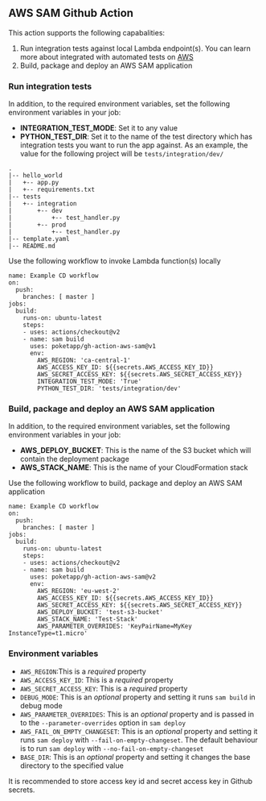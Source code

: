 ## AWS SAM Github Action
This action supports the following capabalities:
1. Run integration tests against local Lambda endpoint(s). You can learn more about integrated with automated tests on [AWS](https://docs.aws.amazon.com/serverless-application-model/latest/developerguide/serverless-sam-cli-using-automated-tests.html)
2. Build, package and deploy an AWS SAM application

### Run integration tests
In addition, to the required environment variables, set the following environment variables in your job:
- **INTEGRATION_TEST_MODE**: Set it to any value
- **PYTHON_TEST_DIR**: Set it to the name of the test directory which has integration tests you want to run the app against. As an example, the value for the following project will be `tests/integration/dev/`
```
.
|-- hello_world
|   +-- app.py
|   +-- requirements.txt
|-- tests
|   +-- integration
|       +-- dev
|           +-- test_handler.py
|       +-- prod
|           +-- test_handler.py
|-- template.yaml
|-- README.md
```

Use the following workflow to invoke Lambda function(s) locally
```
name: Example CD workflow
on:
  push:
    branches: [ master ]
jobs:
  build:
    runs-on: ubuntu-latest
    steps:
    - uses: actions/checkout@v2
    - name: sam build
      uses: poketapp/gh-action-aws-sam@v1
      env:
        AWS_REGION: 'ca-central-1'
        AWS_ACCESS_KEY_ID: ${{secrets.AWS_ACCESS_KEY_ID}}
        AWS_SECRET_ACCESS_KEY: ${{secrets.AWS_SECRET_ACCESS_KEY}}
        INTEGRATION_TEST_MODE: 'True'
        PYTHON_TEST_DIR: 'tests/integration/dev'
```

### Build, package and deploy an AWS SAM application
In addition, to the required environment variables, set the following environment variables in your job:
- **AWS_DEPLOY_BUCKET**: This is the name of the S3 bucket which will contain the deployment package
- **AWS_STACK_NAME**: This is the name of your CloudFormation stack

Use the following workflow to build, package and deploy an AWS SAM application
```
name: Example CD workflow
on:
  push:
    branches: [ master ]
jobs:
  build:
    runs-on: ubuntu-latest
    steps:
    - uses: actions/checkout@v2
    - name: sam build
      uses: poketapp/gh-action-aws-sam@v2
      env:
        AWS_REGION: 'eu-west-2'
        AWS_ACCESS_KEY_ID: ${{secrets.AWS_ACCESS_KEY_ID}}
        AWS_SECRET_ACCESS_KEY: ${{secrets.AWS_SECRET_ACCESS_KEY}}
        AWS_DEPLOY_BUCKET: 'test-s3-bucket'
        AWS_STACK_NAME: 'Test-Stack'
        AWS_PARAMETER_OVERRIDES: 'KeyPairName=MyKey InstanceType=t1.micro'
```

### Environment variables
* `AWS_REGION`:This is a *required* property
* `AWS_ACCESS_KEY_ID`: This is a *required* property
* `AWS_SECRET_ACCESS_KEY`: This is a *required* property
* `DEBUG_MODE`: This is an *optional* property and setting it runs `sam build` in debug mode
* `AWS_PARAMETER_OVERRIDES`: This is an *optional* property and is passed in to the `--parameter-overrides` option in `sam deploy`
* `AWS_FAIL_ON_EMPTY_CHANGESET`: This is an *optional* property and setting it runs `sam deploy` with `--fail-on-empty-changeset`. The default behaviour is to run `sam deploy` with `--no-fail-on-empty-changeset`
* `BASE_DIR`: This is an *optional* property and setting it changes the base directory to the specified value

It is recommended to store access key id and secret access key in Github secrets.